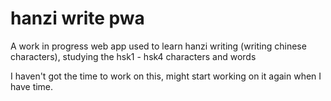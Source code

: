 # hanzi write pwa

A work in progress web app used to learn hanzi writing (writing chinese characters), studying the hsk1 - hsk4 characters and words

I haven't got the time to work on this, might start working on it again when I have time.
